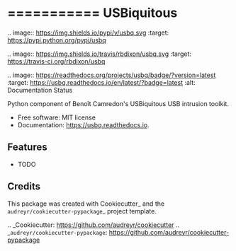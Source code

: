 ===========
USBiquitous
===========


.. image:: https://img.shields.io/pypi/v/usbq.svg
        :target: https://pypi.python.org/pypi/usbq

.. image:: https://img.shields.io/travis/rbdixon/usbq.svg
        :target: https://travis-ci.org/rbdixon/usbq

.. image:: https://readthedocs.org/projects/usbq/badge/?version=latest
        :target: https://usbq.readthedocs.io/en/latest/?badge=latest
        :alt: Documentation Status




Python component of Benoît Camredon's USBiquitous USB intrusion toolkit.


* Free software: MIT license
* Documentation: https://usbq.readthedocs.io.


Features
--------

* TODO

Credits
-------

This package was created with Cookiecutter_ and the `audreyr/cookiecutter-pypackage`_ project template.

.. _Cookiecutter: https://github.com/audreyr/cookiecutter
.. _`audreyr/cookiecutter-pypackage`: https://github.com/audreyr/cookiecutter-pypackage
